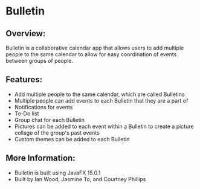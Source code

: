 # Bulletin

## Overview:
Bulletin is a collaborative calendar app that allows users to add multiple people to the same calendar to allow for easy coordination of events between groups of people.

## Features:
- Add multiple people to the same calendar, which are called Bulletins
- Multiple people can add events to each Bulletin that they are a part of
- Notifications for events
- To-Do list
- Group chat for each Bulletin
- Pictures can be added to each event within a Bulletin to create a picture collage of the group's past events
- Custom themes can be added to each Bulletin

## More Information:
- Bulletin is built using JavaFX 15.0.1
- Built by Ian Wood, Jasmine To, and Courtney Phillips
